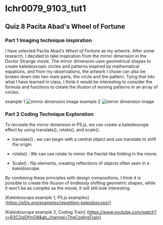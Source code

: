 # Ichr0079_9103_tut1
## Quiz 8 Pacita Abad's Wheel of Fortune
### **Part 1 Imaging technique inspiration**
I have selected Pacita Abad's *Wheel of Fortune* as my artwork. After some research, I decided to take inspiration from the mirror dimension in the Doctor Strange movie. The mirror dimension uses geometrical shapes to create kaleidoscopic circles and patterns inspired by mathematical equations, and from my observations, the artwork I chose can also be broken down into two main parts, the circle and the pattern. Tying that into what I have learned in class, I think it would be interesting to consider the formula and functions to create the illusion of moving patterns in an array of circles.

example 1
![mirror dimension image](Ichr0079_9103_tut1\readmeImages\Example_1.png)
example 2
![mirror dimension image](Ichr0079_9103_tut1\readmeImages\Example_2.jpg)

### **Part 2 Coding Technique Exploration**

 To recreate the mirror dimension in P5.js, we can create a kaleidoscope effect by using translate(), rotate(), and scale().

- translate() : we can begin with a central object and use translate to shift the   origin.

- rotate() : We can use rotate to mimic the fractal-like folding in the movie.

- Scale() : flip elements, creating reflections of objects often seen in a kaleidoscope.

By combining these principles with design compositions, I think it is possible to create the illusion of endlessly shifting geometric shapes, while it won’t be as complex as the movie, it will still look interesting.

[Kaleidoscope example 1, P5.js examples] {https://p5js.org/examples/repetition-kaleidoscope/}

[Kaleidoscope example 2, Coding Train] {https://www.youtube.com/watch?v=R3C2giDfmO8&ab_channel=TheCodingTrain}

